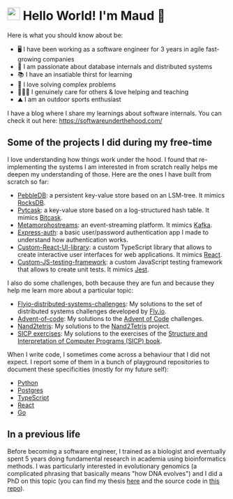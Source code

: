 # <img src="https://github.com/TheDudeThatCode/TheDudeThatCode/blob/master/Assets/Hi.gif" width="29px"> Hello World! I'm Maud 🌺

Here is what you should know about be:

- 🖥️ I have been working as a software engineer for 3 years in agile fast-growing companies
- 💽 I am passionate about database internals and distributed systems
- 📚 I have an insatiable thirst for learning
- 🤯 I love solving complex problems
- 🧑‍🤝‍🧑 I genuinely care for others & love helping and teaching
- ⛰️ I am an outdoor sports enthusiast

I have a blog where I share my learnings about software internals. You can check it out
here: https://softwareunderthehood.com/

## Some of the projects I did during my free-time

I love understanding how things work under the hood.
I found that re-implementing the systems I am interested in from scratch really helps me deepen my understanding of
those.
Here are the ones I have built from scratch so far:

- [PebbleDB](https://github.com/MaudGautier/pebbledb): a persistent key-value store based on an LSM-tree. It
  mimics [RocksDB](https://rocksdb.org/).
- [Pytcask](https://github.com/MaudGautier/pytcask): a key-value store based on a log-structured hash table. It
  mimics [Bitcask](https://github.com/basho/bitcask).
- [Metamorphostreams](https://github.com/MaudGautier/metamorphostreams): an event-streaming platform. It
  mimics [Kafka](https://kafka.apache.org/).
- [Express-auth](https://github.com/MaudGautier/express-auth): a basic user/password authentication app I made to
  understand how authentication works.
- [Custom-React-UI-library](https://github.com/MaudGautier/custom-React-UI-library): a custom TypeScript library that
  allows to create interactive user interfaces for web applications. It mimics [React](https://react.dev/).
- [Custom-JS-testing-framework](https://github.com/MaudGautier/custom-js-testing-framework): a custom JavaScript testing
  framework that allows to create unit tests. It mimics [Jest](https://jestjs.io/).

I also do some challenges, both because they are fun and because they help me learn more about a particular topic:

- [Flyio-distributed-systems-challenges](https://github.com/MaudGautier/flyio-distributed-systems-challenges): My
  solutions to the set of distributed systems challenges developed by [Fly.io](https://fly.io/dist-sys/).
- [Advent-of-code](https://github.com/MaudGautier/advent-of-code): My solutions to
  the [Advent of Code](https://adventofcode.com/) challenges.
- [Nand2tetris](https://github.com/MaudGautier/nand2tetris): My solutions to
  the [Nand2Tetris](https://www.nand2tetris.org/) project.
- [SICP exercises](https://github.com/MaudGautier/sicp-exercises): My solutions to the exercises of
  the [Structure and Interpretation of Computer Programs (SICP) book](https://mitp-content-server.mit.edu/books/content/sectbyfn/books_pres_0/6515/sicp.zip/index.html).

When I write code, I sometimes come across a behaviour that I did not expect.
I report some of them in a bunch of playground repositories to document these specificities (mostly for my future
self):

- [Python](https://github.com/MaudGautier/python-playground)
- [Postgres](https://github.com/MaudGautier/sql-playground)
- [TypeScript](https://github.com/MaudGautier/typescript-playground)
- [React](https://github.com/MaudGautier/react-playground)
- [Go](https://github.com/MaudGautier/go-playground)

## In a previous life

Before becoming a software engineer, I trained as a biologist and eventually spent 5 years doing fundamental research in
academia using bioinformatics methods.
I was particularly interested in evolutionary genomics (a complicated phrasing that basically means "how DNA evolves")
and I did a PhD on this topic (you can find my thesis [here](https://theses.hal.science/tel-02435079) and the source
code in [this repo](https://github.com/MaudGautier/PhD-thesis)).





